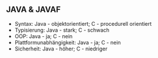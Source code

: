 ## JAVA & JAVAF

- Syntax: Java - objektorientiert; C - procedurell orientiert
- Typisierung: Java - stark; C - schwach
- OOP: Java - ja; C - nein
- Plattformunabhängigkeit: Java - ja; C - nein
- Sicherheit: Java - höher; C - niedriger
